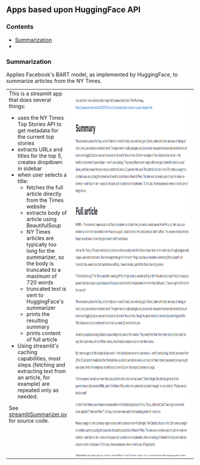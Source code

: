 ## Apps based upon HuggingFace API

### Contents

* [Summarization](#summarization)
* []()

### Summarization

Applies Facebook's BART model, as implemented by HuggingFace, to summarize articles from the NY Times.

<table>
<tr valign="top">
<td>This is a streamlit app that does several things:

* uses the NY Times Top Stories API to get metadata for the current top stories
* extracts URLs and titles for the top 5, creates dropdown in sidebar
* when user selects a title:
  * fetches the full article directly from the Times website
  * extracts body of article using BeautifulSoup
  * NY Times articles are typically too long for the summarizer, so the body is truncated to a maximum of 720 words
  * truncated text is sent to HuggingFace's summarizer
  * prints the resulting summary
  * prints content of full article
* Using streamlit's caching capabilities, most steps (fetching and extracting text from an article, for example) are repeated only as needed.

See [streamlitSummarizer.py](https://github.com/mw0/MLnotebooks/blob/master/HuggingFace/python/streamlitSummarizer.py) for source code.
</td><td width="743"><img src="SummarizerAppScreenshot.png" width="743" height="982"</td>
</tr>
</table>
